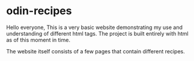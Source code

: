 # odin-recipes
Hello everyone, 
This is a very basic website demonstrating my use and understanding of different html tags. 
The project is built entirely with html as of this moment in time.

The website itself consists of a few pages that contain different recipes.


